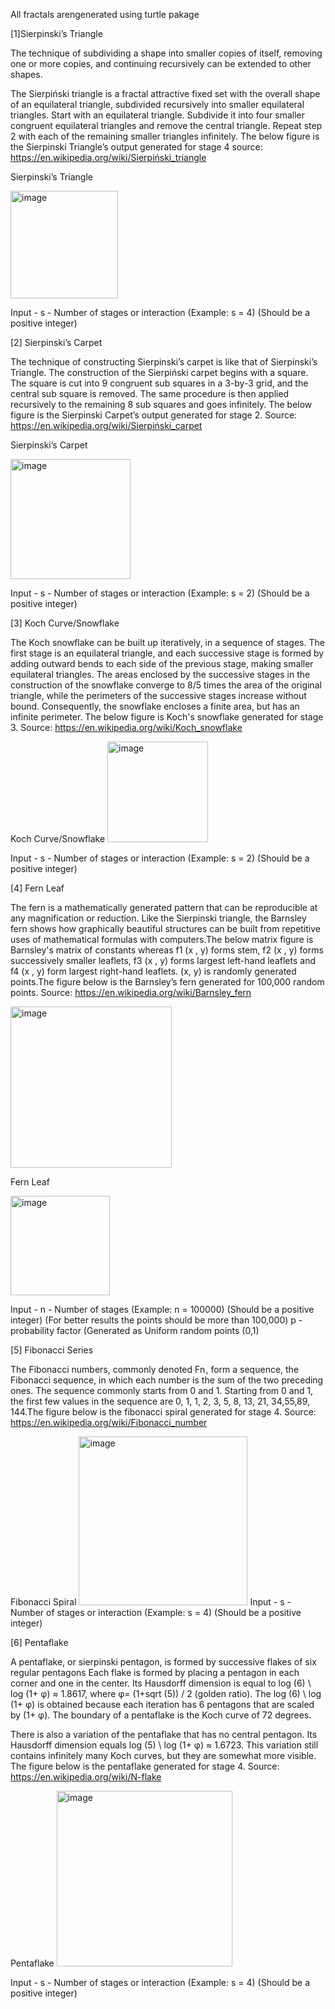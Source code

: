 All fractals arengenerated using turtle pakage

[1]Sierpinski’s Triangle

The technique of subdividing a shape into smaller copies of itself, removing one or more copies, and continuing recursively can be extended to other shapes. 

The Sierpiński triangle is a fractal attractive fixed set with the overall shape of an equilateral triangle, subdivided recursively into smaller equilateral triangles. Start with an equilateral triangle. Subdivide it into four smaller congruent equilateral triangles and remove the central triangle. Repeat step 2 with each of the remaining smaller triangles infinitely. The below figure is the Sierpinski Triangle’s output generated for stage 4
source: https://en.wikipedia.org/wiki/Sierpiński_triangle 

Sierpinski’s Triangle

<img width="172" alt="image" src="https://user-images.githubusercontent.com/114034184/206063929-9ac00f50-974d-4eb7-8572-5de4e8d86a5e.png">

Input  - s - Number of stages or interaction (Example: s = 4) (Should be a positive integer)

[2] Sierpinski’s Carpet

The technique of constructing Sierpinski’s carpet is like that of Sierpinski’s Triangle. The construction of the Sierpiński carpet begins with a square. The square is cut into 9 congruent sub squares in a 3-by-3 grid, and the central sub square is removed. The same procedure is then applied recursively to the remaining 8 sub squares and goes infinitely. The below figure is the Sierpinski Carpet’s output generated for stage 2. 
Source: https://en.wikipedia.org/wiki/Sierpiński_carpet

Sierpinski’s Carpet

<img width="192" alt="image" src="https://user-images.githubusercontent.com/114034184/206064072-176a2130-73a9-410b-b00f-c9e61f6d1837.png">

Input  - s - Number of stages or interaction (Example: s = 2) (Should be a positive integer)


 [3] Koch Curve/Snowflake

The Koch snowflake can be built up iteratively, in a sequence of stages. The first stage is an equilateral triangle, and each successive stage is formed by adding outward bends to each side of the previous stage, making smaller equilateral triangles. The areas enclosed by the successive stages in the construction of the snowflake converge to 8/5 times the area of the original triangle, while the perimeters of the successive stages increase without bound. Consequently, the snowflake encloses a finite area, but has an infinite perimeter. The below figure is Koch's snowflake generated for stage 3. 
Source: https://en.wikipedia.org/wiki/Koch_snowflake

Koch Curve/Snowflake
<img width="161" alt="image" src="https://user-images.githubusercontent.com/114034184/206064093-57a44f87-bffe-4848-babf-4ee64f6144fd.png">

Input  - s - Number of stages or interaction (Example: s = 2) (Should be a positive integer)

[4] Fern Leaf

The fern is a mathematically generated pattern that can be reproducible at any magnification or reduction. Like the Sierpinski triangle, the Barnsley fern shows how graphically beautiful structures can be built from repetitive uses of mathematical formulas with computers.The below matrix figure is Barnsley's matrix of constants whereas f1 (x , y) forms stem, f2 (x , y) forms  successively smaller leaflets, f3 (x , y) forms largest left-hand leaflets and f4 (x , y) form largest right-hand leaflets. (x, y) is randomly generated points.The figure below is the Barnsley’s fern generated for 100,000 random points.
Source: https://en.wikipedia.org/wiki/Barnsley_fern

<img width="258" alt="image" src="https://user-images.githubusercontent.com/114034184/206064132-4ed7575b-a113-49f0-899f-288d53835575.png">

Fern Leaf

<img width="159" alt="image" src="https://user-images.githubusercontent.com/114034184/206064119-09e273fe-2eb0-47db-8964-927680da0de7.png">

Input  - n - Number of stages (Example: n = 100000) (Should be a positive integer) (For better results the points should be more than 100,000)
	 p - probability factor (Generated as Uniform random points (0,1)

[5] Fibonacci Series
	
The Fibonacci numbers, commonly denoted Fn , form a sequence, the Fibonacci sequence, in which each number is the sum of the two preceding ones. The sequence commonly starts from 0 and 1. Starting from 0 and 1, the first few values in the sequence are 0, 1, 1, 2, 3, 5, 8, 13, 21, 34,55,89, 144.The figure below is the fibonacci spiral generated for stage 4.
Source: https://en.wikipedia.org/wiki/Fibonacci_number

Fibonacci Spiral
<img width="270" alt="image" src="https://user-images.githubusercontent.com/114034184/206064151-b5f1de9b-11de-4bb1-a65a-584d4131898d.png">
Input  - s - Number of stages or interaction (Example: s = 4) (Should be a positive integer)

[6] Pentaflake

A pentaflake, or sierpinski pentagon, is formed by successive flakes of six regular pentagons Each flake is formed by placing a pentagon in each corner and one in the center. Its Hausdorff dimension is equal to log (6) \ log (1+ φ) ≈ 1.8617, where φ= (1+sqrt (5)) / 2 (golden ratio).
The log (6) \ log (1+ φ) is obtained because each iteration has 6 pentagons that are scaled by (1+ φ). The boundary of a pentaflake is the Koch curve of 72 degrees.

There is also a variation of the pentaflake that has no central pentagon. Its Hausdorff dimension equals log (5) \ log (1+ φ) ≈ 1.6723. This variation still contains infinitely many Koch curves, but they are somewhat more visible. The figure below is the pentaflake generated for stage 4.
Source: https://en.wikipedia.org/wiki/N-flake

Pentaflake
<img width="281" alt="image" src="https://user-images.githubusercontent.com/114034184/206064227-2f70b9d6-e084-49a5-a731-f00c0fb19ec4.png">

Input  - s - Number of stages or interaction (Example: s = 4) (Should be a positive integer)
 
